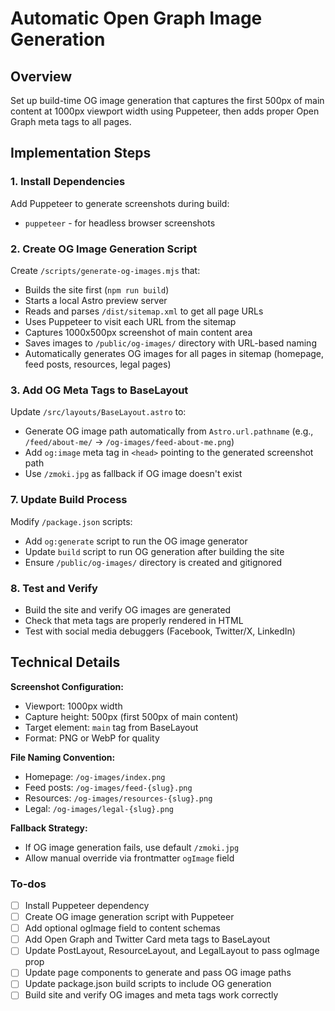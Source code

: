 <!-- b19d738c-eb68-4e87-a724-a74d429ee986 478646b7-113a-4788-af0b-0016c5d12cd5 -->
# Automatic Open Graph Image Generation

## Overview

Set up build-time OG image generation that captures the first 500px of main content at 1000px viewport width using Puppeteer, then adds proper Open Graph meta tags to all pages.

## Implementation Steps

### 1. Install Dependencies

Add Puppeteer to generate screenshots during build:

- `puppeteer` - for headless browser screenshots

### 2. Create OG Image Generation Script

Create `/scripts/generate-og-images.mjs` that:

- Builds the site first (`npm run build`)
- Starts a local Astro preview server
- Reads and parses `/dist/sitemap.xml` to get all page URLs
- Uses Puppeteer to visit each URL from the sitemap
- Captures 1000x500px screenshot of main content area
- Saves images to `/public/og-images/` directory with URL-based naming
- Automatically generates OG images for all pages in sitemap (homepage, feed posts, resources, legal pages)

### 3. Add OG Meta Tags to BaseLayout

Update `/src/layouts/BaseLayout.astro` to:

- Generate OG image path automatically from `Astro.url.pathname` (e.g., `/feed/about-me/` → `/og-images/feed-about-me.png`)
- Add `og:image` meta tag in `<head>` pointing to the generated screenshot path
- Use `/zmoki.jpg` as fallback if OG image doesn't exist

### 7. Update Build Process

Modify `/package.json` scripts:

- Add `og:generate` script to run the OG image generator
- Update `build` script to run OG generation after building the site
- Ensure `/public/og-images/` directory is created and gitignored

### 8. Test and Verify

- Build the site and verify OG images are generated
- Check that meta tags are properly rendered in HTML
- Test with social media debuggers (Facebook, Twitter/X, LinkedIn)

## Technical Details

**Screenshot Configuration:**

- Viewport: 1000px width
- Capture height: 500px (first 500px of main content)
- Target element: `main` tag from BaseLayout
- Format: PNG or WebP for quality

**File Naming Convention:**

- Homepage: `/og-images/index.png`
- Feed posts: `/og-images/feed-{slug}.png`
- Resources: `/og-images/resources-{slug}.png`
- Legal: `/og-images/legal-{slug}.png`

**Fallback Strategy:**

- If OG image generation fails, use default `/zmoki.jpg`
- Allow manual override via frontmatter `ogImage` field

### To-dos

- [ ] Install Puppeteer dependency
- [ ] Create OG image generation script with Puppeteer
- [ ] Add optional ogImage field to content schemas
- [ ] Add Open Graph and Twitter Card meta tags to BaseLayout
- [ ] Update PostLayout, ResourceLayout, and LegalLayout to pass ogImage prop
- [ ] Update page components to generate and pass OG image paths
- [ ] Update package.json build scripts to include OG generation
- [ ] Build site and verify OG images and meta tags work correctly